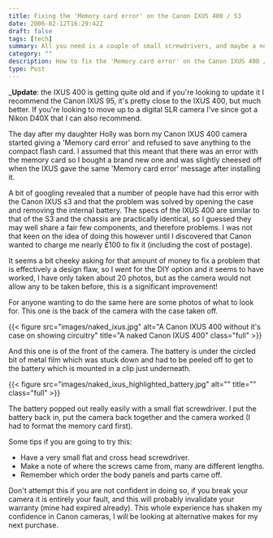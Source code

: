 ```yaml
---
title: Fixing the 'Memory card error' on the Canon IXUS 400 / S3
date: 2006-02-12T16:29:42Z
draft: false
tags: [tech]
summary: All you need is a couple of small screwdrivers, and maybe a new battery.
category: ""
description: How to fix the 'Memory card error' on the Canon IXUS 400 / S3 with a couple of small screwdrivers.
type: Post
---
```


_**Update**: the IXUS 400 is getting quite old and if you're looking to update it I recommend the Canon IXUS 95, it's pretty close to the IXUS 400, but much better. If you're looking to move up to a digital SLR camera I've since got a Nikon D40X that I can also recommend.

The day after my daughter Holly was born my Canon IXUS 400 camera started giving a 'Memory card error' and refused to save anything to the compact flash card. I assumed that this meant that there was an error with the memory card so I bought a brand new one and was slightly cheesed off when the IXUS gave the same 'Memory card error' message after installing it.

A bit of googling revealed that a number of people have had this error with the Canon IXUS s3 and that the problem was solved by opening the case and removing the internal battery. The specs of the IXUS 400 are similar to that of the S3 and the chassis are practically identical, so I guessed they may well share a fair few components, and therefore problems. I was not that keen on the idea of doing this however until I discovered that Canon wanted to charge me nearly £100 to fix it (including the cost of postage).

It seems a bit cheeky asking for that amount of money to fix a problem that is effectively a design flaw, so I went for the DIY option and it seems to have worked, I have only taken about 20 photos, but as the camera would not allow any to be taken before, this is a significant improvement!

For anyone wanting to do the same here are some photos of what to look for. This one is the back of the camera with the case taken off.

{{< figure src="images/naked_ixus.jpg" alt="A Canon IXUS 400 without it's case on showing circuitry" title="A naked Canon IXUS 400" class="full" >}}

And this one is of the front of the camera. The battery is under the circled bit of metal film which was stuck down and had to be peeled off to get to the battery which is mounted in a clip just underneath.

{{< figure src="images/naked_ixus_highlighted_battery.jpg" alt="" title="" class="full" >}}

The battery popped out really easily with a small flat screwdriver. I put the battery back in, put the camera back together and the camera worked (I had to format the memory card first).

Some tips if you are going to try this:

- Have a very small flat and cross head screwdriver.
- Make a note of where the screws came from, many are different lengths.
- Remember which order the body panels and parts came off.

Don't attempt this if you are not confident in doing so, if you break your camera it is entirely your fault, and this will probably invalidate your warranty (mine had expired already). This whole experience has shaken my confidence in Canon cameras, I will be looking at alternative makes for my next purchase.
